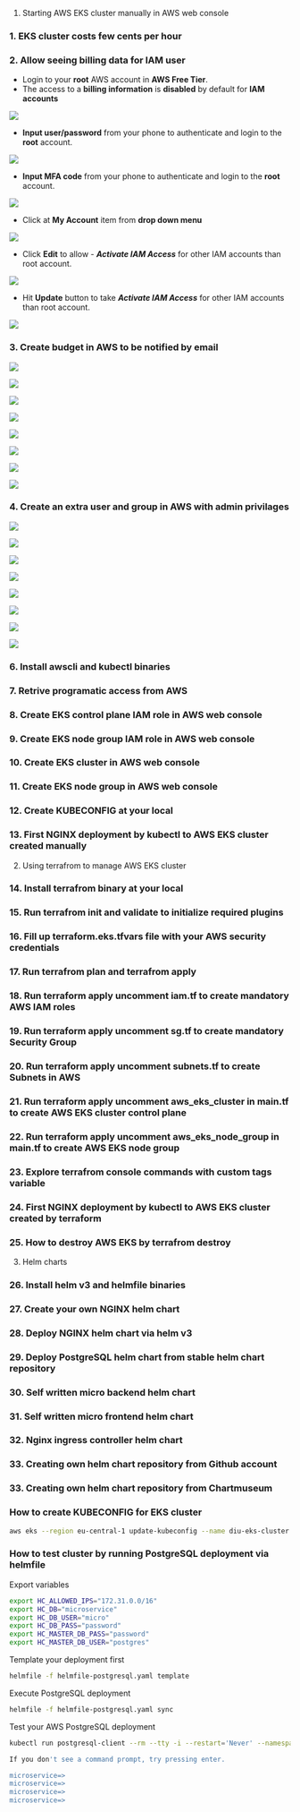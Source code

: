 
1. Starting AWS EKS cluster manually in AWS web console
### 1. EKS cluster costs few cents per hour

### 2. Allow seeing billing data for IAM user

* Login to your **root** AWS account in **AWS Free Tier**.<br/>
* The access to a **billing information** is **disabled** by default for **IAM accounts**

![](img/allow-billing-in-root-account-0.png)

* **Input user/password** from your phone to authenticate and login to the **root** account.<br/> 

![](img/allow-billing-in-root-account-1.png)

* **Input MFA code** from your phone to authenticate and login to the **root** account.<br/> 

![](img/allow-billing-in-root-account-2.png)

* Click at **My Account** item from **drop down menu**

![](img/billing-permissions-0.png)

* Click **Edit** to allow - ***Activate IAM Access*** for other IAM accounts than root account.

![](img/billing-permissions-1.png)

* Hit **Update** button to take ***Activate IAM Access*** for other IAM accounts than root account.

![](img/billing-permissions-2.png)

### 3. Create budget in AWS to be notified by email

![](img/budget-1.png)

![](img/budget-2.png)

![](img/budget-3.png)

![](img/budget-4.png)

![](img/budget-5.png)

![](img/budget-6.png)

![](img/budget-7.png)

![](img/budget-8.png)

### 4. Create an extra user and group in AWS with admin privilages

![](img/create-iam-1.png)

![](img/create-iam-2.png)

![](img/create-iam-3.png)

![](img/create-iam-4.png)

![](img/create-iam-5.png)

![](img/create-iam-6.png)

![](img/create-iam-7.png)

![](img/create-iam-8.png)




### 6. Install awscli and kubectl binaries
### 7. Retrive programatic access from AWS
### 8. Create EKS control plane IAM role in AWS web console
### 9. Create EKS node group  IAM role in AWS web console
### 10. Create EKS cluster in AWS web console
### 11. Create EKS node group in AWS web console
### 12. Create KUBECONFIG at your local
### 13. First NGINX deployment by kubectl to AWS EKS cluster created manually

2. Using terrafrom to manage AWS EKS cluster
### 14. Install terrafrom binary at your local
### 15. Run terrafrom init and validate to initialize required plugins
### 16. Fill up terraform.eks.tfvars file with your AWS security credentials
### 17. Run terrafrom plan and terrafrom apply
### 18. Run terraform apply uncomment iam.tf to create mandatory AWS IAM roles 
### 19. Run terraform apply uncomment sg.tf to create mandatory Security Group 
### 20. Run terraform apply uncomment subnets.tf to create Subnets in AWS 
### 21. Run terraform apply uncomment aws_eks_cluster in main.tf to create AWS EKS cluster control plane
### 22. Run terraform apply uncomment aws_eks_node_group in main.tf to create AWS EKS node group
### 23. Explore terrafrom console commands with custom tags variable
### 24. First NGINX deployment by kubectl to AWS EKS cluster created by terraform
### 25. How to destroy AWS EKS by terrafrom destroy

3. Helm charts
### 26. Install helm v3 and helmfile binaries
### 27. Create your own NGINX helm chart
### 28. Deploy NGINX helm chart via helm v3
### 29. Deploy PostgreSQL helm chart from stable helm chart repository
### 30. Self written micro backend helm chart
### 31. Self written micro frontend helm chart
### 32. Nginx ingress controller helm chart
### 33. Creating own helm chart repository from Github account
### 33. Creating own helm chart repository from Chartmuseum



### How to create KUBECONFIG for EKS cluster
```bash
aws eks --region eu-central-1 update-kubeconfig --name diu-eks-cluster
```

### How to test cluster by running PostgreSQL deployment via helmfile

Export variables
```bash
export HC_ALLOWED_IPS="172.31.0.0/16"
export HC_DB="microservice"
export HC_DB_USER="micro"
export HC_DB_PASS="password"
export HC_MASTER_DB_PASS="password"
export HC_MASTER_DB_USER="postgres"
```

Template your deployment first
```bash
helmfile -f helmfile-postgresql.yaml template
```

Execute PostgreSQL deployment
```bash
helmfile -f helmfile-postgresql.yaml sync
```

Test your AWS PostgreSQL deployment
```bash
kubectl run postgresql-client --rm --tty -i --restart='Never' --namespace default --image "docker.io/bitnami/postgresql:11.7.0-debian-10-r82" --env="PGPASSWORD=password" --command -- psql --host postgresql -U micro -d microservice -p 5432                                                        

If you don't see a command prompt, try pressing enter.

microservice=> 
microservice=> 
microservice=> 
microservice=> 

```


